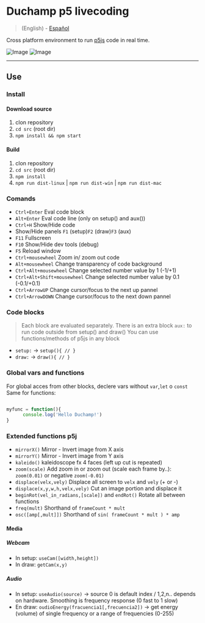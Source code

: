 # Duchamp p5 livecoding

> (English) - [Español](https://github.com/andrusenn/duchamp-lc-p5js/blob/master/README.en.md)

Cross platform environment to run [p5js](http://p5js.org/) code in real time.

![Image](http://andressenn.com/duchamp-lc/captura2.jpg)
![Image](http://andressenn.com/duchamp-lc/captura.jpg)

----

## Use

### Install

#### Download source

1. clon repository
2. `cd src` (root dir)
3. `npm install && npm start`

#### Build

1. clon repository
2. `cd src` (root dir)
3. `npm install`
4. `npm run dist-linux` |  `npm run dist-win` | `npm run dist-mac`

### Comands

- `Ctrl+Enter` Eval code block
- `Alt+Enter` Eval code line (only on setup() and aux())
- `Ctrl+H` Show/Hide code
- Show/Hide panels `F1` (setup)`F2` (draw)`F3` (aux)
- `F11` Fullscreen
- `F10` Show/Hide dev tools (debug)
- `F5` Reload window
- `Ctrl+mousewheel` Zoom in/ zoom out code
- `Alt+mousewheel` Change transparency of code background
- `Ctrl+Alt+mousewheel` Change selected number value by 1 (-1/+1)
- `Ctrl+Alt+Shift+mousewheel` Change selected number value by 0.1 (-0.1/+0.1)
- `Ctrl+ArrowUP` Change cursor/focus to the next up pannel
- `Ctrl+ArrowDOWN` Change cursor/focus to the next down pannel

### Code blocks

>Each block are evaluated separately. There is an extra block `aux:` to run code outside from setup() and draw()
>You can use functions/methods of p5js in any block

- `setup:` -> `setup(){ // }`
- `draw:` -> `draw(){ // }`

### Global vars and functions

For global acces from other blocks, declere vars without `var`,`let` o `const`
Same for functions:

~~~js

myfunc = function(){
      console.log('Hello Duchamp!')
}

~~~

### Extended functions p5j

- `mirrorX()` Mirror - Invert image from X axis
- `mirrorY()` Mirror - Invert image from Y axis
- `kaleido()` kaleidoscope fx 4 faces (left up cut is repeated)
- `zoom(scale)` Add zoom in or zoom out (scale each frame by..): `zoom(0.01)` or negative `zoom(-0.01)`
- `displace(velx,vely)` Displace all screen to `velx` and `vely` (+ or -)
- `displace(x,y,w,h,velx,vely)` Cut an image portion and displace it
- `beginRot(vel_in_radians,[scale])` and `endRot()` Rotate all between functions
- `freq(mult)` Shorthand of `frameCount * mult`
- `osc([amp[,mult]])` Shorthand of `sin( frameCount * mult ) * amp`

#### Media

##### Webcam

- In setup: `useCam([width,height])`
- In draw: `getCam(x,y)`

##### Audio

- In setup: `useAudio(source)` -> source 0 is default index / 1,2,n.. depends on hardware. Smoothing is frequency response (0 fast to 1 slow)
- En draw: `oudioEnergy(fracuencia1[,frecuencia2])` -> get energy (volume) of single frequency or a range of frequencies (0-255)